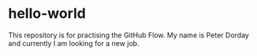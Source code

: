 # hello-world
This repository is for practising the GitHub Flow.
My name is Peter Dorday and currently I am looking for a new job.
